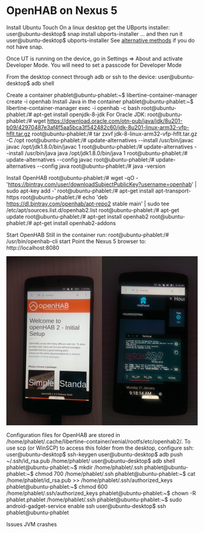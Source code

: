 # OpenHAB on Nexus 5

Install Ubuntu Touch
On a linux desktop get the UBports installer:
user@ubuntu-desktop$ snap install ubports-installer
... and then run it
user@ubuntu-desktop$ ubports-installer
See [alternative methods](https://github.com/ubports/ubports-installer/) if you do not have snap.

Once UT is running on the device, go in Settings => About and activate Developer Mode. You will need to set a passcode for Developer Mode

From the desktop connect through adb or ssh to the device:
user@ubuntu-desktop$ adb shell

Create a container
phablet@ubuntu-phablet:~$ libertine-container-manager create -i openhab
Install Java in the container
phablet@ubuntu-phablet:~$ libertine-container-manager exec -i openhab -c bash
root@ubuntu-phablet:/# apt-get install openjdk-8-jdk
For Oracle JDK:
root@ubuntu-phablet:/# wget https://download.oracle.com/otn-pub/java/jdk/8u201-b09/42970487e3af4f5aa5bca3f542482c60/jdk-8u201-linux-arm32-vfp-hflt.tar.gz
root@ubuntu-phablet:/# tar zxvf jdk-8-linux-arm32-vfp-hflt.tar.gz -C /opt
root@ubuntu-phablet:/# update-alternatives --install /usr/bin/javac javac /opt/jdk1.8.0/bin/javac 1
root@ubuntu-phablet:/# update-alternatives --install /usr/bin/java java /opt/jdk1.8.0/bin/java 1
root@ubuntu-phablet:/# update-alternatives --config javac
root@ubuntu-phablet:/# update-alternatives --config java
root@ubuntu-phablet:/# java -version

Install OpenHAB
root@ubuntu-phablet:/# wget -qO - 'https://bintray.com/user/downloadSubjectPublicKey?username=openhab' | sudo apt-key add -'
root@ubuntu-phablet:/# apt-get install apt-transport-https
root@ubuntu-phablet:/# echo 'deb https://dl.bintray.com/openhab/apt-repo2 stable main' | sudo tee /etc/apt/sources.list.d/openhab2.list
root@ubuntu-phablet:/# apt-get update
root@ubuntu-phablet:/# apt-get install openhab2
root@ubuntu-phablet:/# apt-get install openhab2-addons

Start OpenHAB 
Still in the container run:
root@ubuntu-phablet:/# /usr/bin/openhab-cli start
Point the Nexus 5 browser to:
http://localhost:8080

![OpenHAB@Nexus](screenshot.jpg)

Configuration files for OpenHAB are stored in /home/phablet/.cache/libertine-container/xenial/rootfs/etc/openhab2/.
To use scp (or WinSCP) to access this folder from the desktop, configure ssh:
user@ubuntu-desktop$ ssh-keygen
user@ubuntu-desktop$ adb push ~/.ssh/id_rsa.pub /home/phablet/
user@ubuntu-desktop$ adb shell
phablet@ubuntu-phablet:~$ mkdir /home/phablet/.ssh
phablet@ubuntu-phablet:~$ chmod 700 /home/phablet/.ssh
phablet@ubuntu-phablet:~$ cat /home/phablet/id_rsa.pub >> /home/phablet/.ssh/authorized_keys
phablet@ubuntu-phablet:~$ chmod 600 /home/phablet/.ssh/authorized_keys
phablet@ubuntu-phablet:~$ chown -R phablet.phablet /home/phablet/.ssh
phablet@ubuntu-phablet:~$ sudo android-gadget-service enable ssh
user@ubuntu-desktop$ ssh phablet@ubuntu-phablet

Issues
JVM crashes
